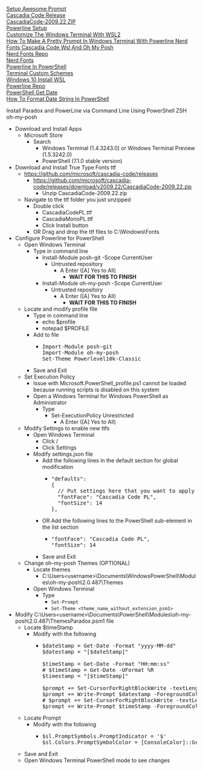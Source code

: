 [Setup Awesome Prompt](https://www.youtube.com/watch?v=lu__oGZVT98)<br />
[Cascadia Code Release](https://github.com/microsoft/cascadia-code/releases)<br />
[CascadiaCode-2009.22 ZIP](https://github.com/microsoft/cascadia-code/releases/download/v2009.22/CascadiaCode-2009.22.zip)<br />
[Powerline Setup](https://docs.microsoft.com/en-us/windows/terminal/tutorials/powerline-setup)<br />
[Customize The Windows Terminal With WSL2](https://www.youtube.com/watch?v=oHhiMf_6exY)<br />
[How To Make A Pretty Prompt In Windows Terminal With Powerline Nerd Fonts Cascadia Code Wsl And Oh My Posh](https://www.hanselman.com/blog/how-to-make-a-pretty-prompt-in-windows-terminal-with-powerline-nerd-fonts-cascadia-code-wsl-and-ohmyposh)<br />
[Nerd Fonts Repo](https://github.com/ryanoasis/nerd-fonts/tree/gh-pages)<br />
[Nerd Fonts](https://www.nerdfonts.com/)<br />
[Powerline In PowerShell](https://docs.microsoft.com/en-us/windows/terminal/custom-terminal-gallery/powerline-in-powershell)<br />
[Terminal Custom Schemes](https://docs.microsoft.com/en-us/windows/terminal/custom-terminal-gallery/custom-schemes)<br />
[Windows 10 Install WSL](https://docs.microsoft.com/en-us/windows/wsl/install-win10)<br />
[Powerline Repo](https://github.com/justjanne/powerline-go?WT.mc_id=-blog-scottha)<br />
[PowerShell Get Date](https://docs.microsoft.com/en-us/powershell/module/microsoft.powershell.utility/get-date?view=powershell-7.1)<br />
[How To Format Date String In PowerShell](https://www.tutorialspoint.com/how-to-format-date-string-in-powershell)

Install Paradox and PowerLine via Command Line Using PowerShell ZSH oh-my-posh

* Download and Install Apps
  * Microsoft Store
    * Search
      * Windows Terminal (1.4.3243.0) or Windows Terminal Preview (1.5.3242.0)
      * PowerShell (7.1.0 stable version)
* Download and Install True Type Fonts ttf
  * https://github.com/microsoft/cascadia-code/releases
    * https://github.com/microsoft/cascadia-code/releases/download/v2009.22/CascadiaCode-2009.22.zip
      * Unzip CascadiaCode-2009.22.zip
  * Navigate to the ttf folder you just unzipped
    * Double click
      * CascadiaCodePL.ttf
      * CascadiaMonoPL.ttf
      * Click Install button
    * OR Drag and drop the ttf files to C:\Windows\Fonts
* Configure Powerline for PowerShell
  * Open Windows Terminal
    * Type in command line
      * Install-Module posh-git -Scope CurrentUser
        * Untrusted repository
          * A Enter ([A] Yes to All)
            * **WAIT FOR THIS TO FINISH**
      * Install-Module oh-my-posh -Scope CurrentUser
        * Untrusted repository
          * A Enter ([A] Yes to All)
            * **WAIT FOR THIS TO FINISH**
  * Locate and modify profile file
    * Type in command line
      * echo $profile
      * notepad $PROFILE
    * Add to file
      * <pre>
        Import-Module posh-git
        Import-Module oh-my-posh
        Set-Theme Powerlevel10k-Classic
        </pre>
    * Save and Exit
  * Set Execution Policy
    * Issue with Microsoft.PowerShell_profile.ps1 cannot be loaded because running scripts is disabled on this system
    * Open a Windows Terminal for Windows PowerShell as Administrator
      * Type
        * Set-ExecutionPolicy Unrestricted
          * A Enter ([A] Yes to All)
  * Modify Settings to enable new ttfs
    * Open Windows Terminal
      * Click \/
      * Click Settings
    * Modify settings.json file
      * Add the following lines in the default section for global modification
        * <pre>
          "defaults":
          {
            // Put settings here that you want to apply to all profiles.
            "fontFace": "Cascadia Code PL",
            "fontSize": 14
          },
          </pre>
      * OR Add the following lines to the PowerShell sub-element in the list section
        * <pre>
          "fontFace": "Cascadia Code PL",
          "fontSize": 14
          </pre>
      * Save and Exit
  * Change oh-my-posh Themes (OPTIONAL)
    * Locate themes
      * C:\Users\<username>\Documents\WindowsPowerShell\Modules\oh-my-posh\2.0.487\Themes
    * Open Windows Terminal
      * Type
        * `Set-Prompt`
        * `Set-Theme <theme_name_without_extension_psm1>`
* Modify C:\Users\<username>\Documents\PowerShell\Modules\oh-my-posh\2.0.487\ThemesParadox.psm1 file
  * Locate $timeStamp
    * Modify with the following
      * <pre>
        $dateStamp = Get-Date -Format "yyyy-MM-dd"
        $datestamp = "[$dateStamp]"

        $timeStamp = Get-Date -Format "HH:mm:ss"
        # $timeStamp = Get-Date -UFormat %R
        $timestamp = "[$timeStamp]"

        $prompt += Set-CursorForRightBlockWrite -textLength (($datestamp.Length + $timestamp.Length) + 1)
        $prompt += Write-Prompt $datestamp -ForegroundColor $sl.Colors.PromptForegroundColor
        # $prompt += Set-CursorForRightBlockWrite -textLength ($timestamp.Length + 1)
        $prompt += Write-Prompt $timeStamp -ForegroundColor $sl.Colors.PromptForegroundColor
        </pre>
  * Locate Prompt
    * Modify with the following
      * <pre>
        $sl.PromptSymbols.PromptIndicator = '$'
        $sl.Colors.PromptSymbolColor = [ConsoleColor]::Green
        </pre>
  * Save and Exit
  * Open Windows Terminal PowerShell mode to see changes
